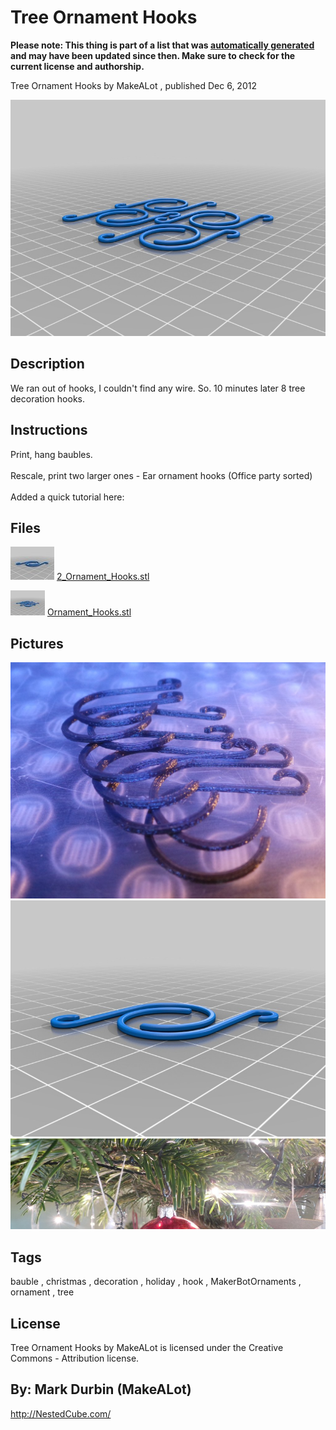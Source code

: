 Tree Ornament Hooks
===============
**Please note: This thing is part of a list that was [automatically generated](https://github.com/carlosgs/export-things) and may have been updated since then. Make sure to check for the current license and authorship.**  

Tree Ornament Hooks  by MakeALot , published Dec 6, 2012

![Image](img/Ornament_Hooks_display_large.jpg)

Description
--------
We ran out of hooks, I couldn't find any wire. So.  10 minutes later 8 tree decoration hooks.

Instructions
--------
Print, hang baubles.  <br />
<br />
Rescale, print two larger ones - Ear ornament hooks (Office party sorted)  <br />
<br />
Added a quick tutorial here:

Files
--------
[![Image](img/2_Ornament_Hooks_preview_tinycard.jpg)](2_Ornament_Hooks.stl)
 [ 2_Ornament_Hooks.stl](2_Ornament_Hooks.stl)  

[![Image](img/Ornament_Hooks_preview_tinycard.jpg)](Ornament_Hooks.stl)
 [ Ornament_Hooks.stl](Ornament_Hooks.stl)  



Pictures
--------
![Image](img/ornament_hooks_006_display_large.jpg)
![Image](img/2_Ornament_Hooks_display_large.jpg)
![Image](img/TreeHock_010_display_large.jpg)


Tags
--------
bauble , christmas , decoration , holiday , hook , MakerBotOrnaments , ornament , tree  

  

License
--------
Tree Ornament Hooks by MakeALot is licensed under the Creative Commons - Attribution license.  



By: Mark Durbin (MakeALot)
--------
<http://NestedCube.com/>